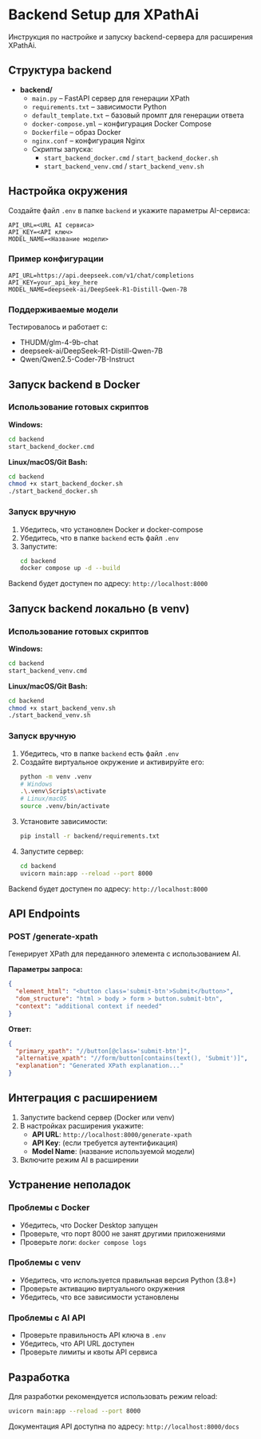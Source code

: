 # Backend Setup для XPathAi

Инструкция по настройке и запуску backend-сервера для расширения XPathAi.

## Структура backend

- **backend/**
  - `main.py` – FastAPI сервер для генерации XPath
  - `requirements.txt` – зависимости Python
  - `default_template.txt` – базовый промпт для генерации ответа
  - `docker-compose.yml` – конфигурация Docker Compose
  - `Dockerfile` – образ Docker
  - `nginx.conf` – конфигурация Nginx
  - Скрипты запуска:
    - `start_backend_docker.cmd` / `start_backend_docker.sh`
    - `start_backend_venv.cmd` / `start_backend_venv.sh`

## Настройка окружения

Создайте файл `.env` в папке `backend` и укажите параметры AI-сервиса:

```env
API_URL=<URL AI сервиса>
API_KEY=<API ключ>
MODEL_NAME=<Название модели>
```

### Пример конфигурации

```env
API_URL=https://api.deepseek.com/v1/chat/completions
API_KEY=your_api_key_here
MODEL_NAME=deepseek-ai/DeepSeek-R1-Distill-Qwen-7B
```

### Поддерживаемые модели

Тестировалось и работает с:
- THUDM/glm-4-9b-chat
- deepseek-ai/DeepSeek-R1-Distill-Qwen-7B
- Qwen/Qwen2.5-Coder-7B-Instruct

## Запуск backend в Docker

### Использование готовых скриптов

**Windows:**
```cmd
cd backend
start_backend_docker.cmd
```

**Linux/macOS/Git Bash:**
```bash
cd backend
chmod +x start_backend_docker.sh
./start_backend_docker.sh
```

### Запуск вручную

1. Убедитесь, что установлен Docker и docker-compose
2. Убедитесь, что в папке `backend` есть файл `.env`
3. Запустите:
   ```bash
   cd backend
   docker compose up -d --build
   ```

Backend будет доступен по адресу: `http://localhost:8000`

## Запуск backend локально (в venv)

### Использование готовых скриптов

**Windows:**
```cmd
cd backend
start_backend_venv.cmd
```

**Linux/macOS/Git Bash:**
```bash
cd backend
chmod +x start_backend_venv.sh
./start_backend_venv.sh
```

### Запуск вручную

1. Убедитесь, что в папке `backend` есть файл `.env`
2. Создайте виртуальное окружение и активируйте его:
   ```bash
   python -m venv .venv
   # Windows
   .\.venv\Scripts\activate
   # Linux/macOS
   source .venv/bin/activate
   ```
3. Установите зависимости:
   ```bash
   pip install -r backend/requirements.txt
   ```
4. Запустите сервер:
   ```bash
   cd backend
   uvicorn main:app --reload --port 8000
   ```

Backend будет доступен по адресу: `http://localhost:8000`

## API Endpoints

### POST /generate-xpath
Генерирует XPath для переданного элемента с использованием AI.

**Параметры запроса:**
```json
{
  "element_html": "<button class='submit-btn'>Submit</button>",
  "dom_structure": "html > body > form > button.submit-btn",
  "context": "additional context if needed"
}
```

**Ответ:**
```json
{
  "primary_xpath": "//button[@class='submit-btn']",
  "alternative_xpath": "//form/button[contains(text(), 'Submit')]",
  "explanation": "Generated XPath explanation..."
}
```

## Интеграция с расширением

1. Запустите backend сервер (Docker или venv)
2. В настройках расширения укажите:
   - **API URL**: `http://localhost:8000/generate-xpath`
   - **API Key**: (если требуется аутентификация)
   - **Model Name**: (название используемой модели)
3. Включите режим AI в расширении

## Устранение неполадок

### Проблемы с Docker
- Убедитесь, что Docker Desktop запущен
- Проверьте, что порт 8000 не занят другими приложениями
- Проверьте логи: `docker compose logs`

### Проблемы с venv
- Убедитесь, что используется правильная версия Python (3.8+)
- Проверьте активацию виртуального окружения
- Убедитесь, что все зависимости установлены

### Проблемы с AI API
- Проверьте правильность API ключа в `.env`
- Убедитесь, что API URL доступен
- Проверьте лимиты и квоты API сервиса

## Разработка

Для разработки рекомендуется использовать режим reload:
```bash
uvicorn main:app --reload --port 8000
```

Документация API доступна по адресу: `http://localhost:8000/docs`
